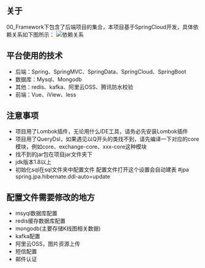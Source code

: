 ## 关于

00_Framework下包含了后端项目的集合，本项目基于SpringCloud开发，具体依赖关系如下图所示：
![依赖关系](https://images.gitee.com/uploads/images/2020/0408/155903_9173b5dc_2182501.png "QQ截图20200407194419.png")


## 平台使用的技术

- 后端：Spring、SpringMVC、SpringData、SpringCloud、SpringBoot
- 数据库：Mysql、Mongodb
- 其他：redis、kafka、阿里云OSS、腾讯防水校验
- 前端：Vue、iView、less

## 注意事项

- 项目用了Lombok插件，无论用什么IDE工具，请务必先安装Lombok插件
- 项目用了QueryDsl，如果遇见以Q开头的类找不到，请先编译一下对应的core模块，例如core、exchange-core、xxx-core这种模块
- 找不到的jar包在项目jar文件夹下
- jdk版本1.8以上
- 初始化sql在sql文件夹中配置文件 配置文件打开这个设置会自动建表 #jpa spring.jpa.hibernate.ddl-auto=update

## 配置文件需要修改的地方

- msyql数据库配置
- redis缓存数据库配置
- mongodb(主要存储K线图相关数据)
- kafka配置
- 阿里云OSS，图片资源上传
- 短信配置
- 邮件认证